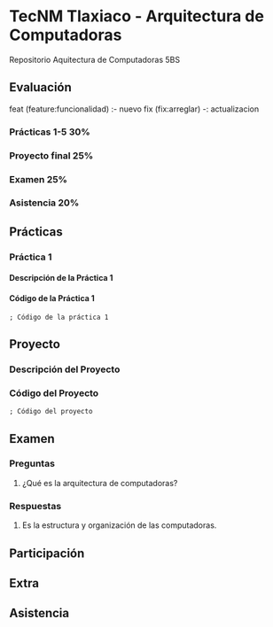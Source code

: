 # TecNM Tlaxiaco - Arquitectura de Computadoras

Repositorio Aquitectura de Computadoras 5BS

## Evaluación

feat (feature:funcionalidad) :- nuevo
fix (fix:arreglar) -: actualizacion

### Prácticas 1-5 30%

### Proyecto final 25%

### Examen 25%

### Asistencia 20%

## Prácticas

### Práctica 1

#### Descripción de la Práctica 1

#### Código de la Práctica 1

```assembly
; Código de la práctica 1
```

## Proyecto

### Descripción del Proyecto

### Código del Proyecto

```assembly
; Código del proyecto
```

## Examen

### Preguntas

1. ¿Qué es la arquitectura de computadoras?

### Respuestas

1. Es la estructura y organización de las computadoras.

## Participación

## Extra

## Asistencia
